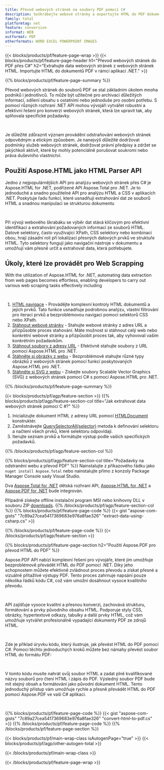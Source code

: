 ```yaml
---
title: Převod webových stránek na soubory PDF pomocí C#
description: Seškrábejte webové stránky a exportujte HTML do PDF dokumentů. Vyvíjejte aplikace .NET pro seškrabování dat webových stránek do PDF. 
family: total
platformtag: net
feature: conversion
informat: WEB
outformat: PDF
otherformats: WORD EXCEL POWERPOINT IMAGES
---
```

{{< blocks/products/pf/feature-page-wrap >}}
{{< blocks/products/pf/feature-page-header h1="Převod webových stránek do PDF přes C#" h2="Extrahujte data webových stránek z webových stránek HTML. Importujte HTML do dokumentů PDF v rámci aplikací .NET." >}}

{{% blocks/products/pf/feature-page-summary %}}

<p>Převod webových stránek do souborů PDF se stal základním úkolem mnoha podniků i jednotlivců. To může být užitečné pro archivaci důležitých informací, sdílení obsahu s ostatními nebo jednoduše pro osobní potřebu. S pomocí různých rozhraní .NET API mohou vývojáři vytvářet robustní a efektivní řešení pro konverzi webových stránek, která lze upravit tak, aby splňovala specifické požadavky.</p><br />

<p>Je důležité zdůraznit význam provádění odstraňování webových stránek odpovědným a etickým způsobem. Je nanejvýš důležité dodržovat podmínky služeb webových stránek, dodržovat právní předpisy a zdržet se jakýchkoli aktivit, které by mohly potenciálně porušovat soukromí nebo práva duševního vlastnictví.</p>

<h2 class="heading-border">Použití Aspose.HTML jako HTML Parser API</h2>

<p>Jedno z nejpopulárnějších API pro analýzu webových stránek přes C# je Aspose.HTML for .NET, podřízené API Aspose.Total pro .NET. Je to jednoduché a snadno použitelné API pro analýzu HTML a CSS v aplikacích .NET. Poskytuje řadu funkcí, které usnadňují extrahování dat ze souborů HTML a snadnou manipulaci se strukturou dokumentu</p><br />

<p>Při vývoji webového škrabáku se výběr dat stává klíčovým pro efektivní identifikaci a extrahování požadovaných informací ze souborů HTML. Datové selektory, často využívající XPath, CSS selektory nebo kombinaci obou, hrají zásadní roli při lokalizaci přesných datových prvků ve struktuře HTML. Tyto selektory fungují jako navigační nástroje v dokumentu a umožňují vám přesně určit a extrahovat data, která potřebujete.</p>

<h2 class="heading-border">Úkoly, které lze provádět pro Web Scrapping</h2>

<p>With the utilization of Aspose.HTML for .NET, automating data extraction from web pages becomes effortless, enabling developers to carry out various web scraping tasks effectively including</p><br />

1. [HTML navigace](https://docs.aspose.com/html/net/html-navigation/) - Provádějte komplexní kontroly HTML dokumentů a jejich prvků. Tato funkce usnadňuje podrobnou analýzu, vlastní filtrování pro iteraci prvků a bezproblémovou navigaci pomocí selektorů CSS nebo XPath.
2. [Stáhnout webové stránky](https://docs.aspose.com/html/net/download-website/) - Stahujte webové stránky z adres URL a přizpůsobte proces stahování. Máte možnost si stáhnout celý web nebo konkrétní webové stránky a přizpůsobit proces tak, aby vyhovoval vašim konkrétním požadavkům.
3. [Stáhnout soubory z adresy URL](https://docs.aspose.com/html/net/download-file-from-url/) - Efektivně stahujte soubory z URL pomocí Aspose.HTML pro .NET.
4. [Stáhněte si obrázky z webu](https://docs.aspose.com/html/net/download-images-from-website/) - Bezproblémově stahujte různé typy obrázků z webových stránek pomocí funkcí poskytovaných Aspose.HTML pro .NET.
5. [Stáhněte si SVG z webu](https://docs.aspose.com/html/net/download-svg-from-website/) - Získejte soubory Scalable Vector Graphics (SVG) z webových stránek pomocí C# s pomocí Aspose.HTML pro .NET.

{{% /blocks/products/pf/feature-page-summary  %}}

{{< blocks/products/pf/agp/feature-section >}}
{{% blocks/products/pf/agp/feature-section-col title="Jak extrahovat data webových stránek pomocí C #?" %}}

1. Inicializujte dokument HTML z adresy URL pomocí [HTMLDocument](https://reference.aspose.com/html/net/aspose.html/htmldocument/htmldocument/) konstruktér.
2. Zaměstnávejte [QuerySelectorAll(selector)](https://reference.aspose.com/html/net/aspose.html.dom/document/queryselectorall/) metoda k definování selektoru a načtení všech prvků, které selektoru odpovídají.
3. Iterujte seznam prvků a formátujte výstup podle vašich specifických požadavků.
 
{{% /blocks/products/pf/agp/feature-section-col %}}

{{% blocks/products/pf/agp/feature-section-col title="Požadavky na odstranění webu a převod PDF" %}}
Nainstalujte z příkazového řádku jako ```nuget install Aspose.Total``` nebo nainstalujte přímo z konzoly Package Manager Console sady Visual Studio.

Dva [Aspose.Total for .NET](https://products.aspose.com/total/net/) dětská rozhraní API, [Aspose.HTML for .NET](https://products.aspose.com/html/net/) a [Aspose.PDF for .NET](https://products.aspose.com/pdf/net/) bude integrován.

Případně získejte offline instalační program MSI nebo knihovny DLL v souboru ZIP [downloads](https://releases.aspose.com/total/net).
{{% /blocks/products/pf/agp/feature-section-col %}}
{{% blocks/products/pf/feature-page-code %}}
{{< gist "aspose-com-gists" "7c89a27cea5417369683e976a8fae326" "extract-data-using-csharp.cs" >}}

{{% /blocks/products/pf/feature-page-code %}}
{{< /blocks/products/pf/agp/feature-section >}}

{{% blocks/products/pf/feature-page-section  h2="Použití Aspose.PDF pro převod HTML do PDF" %}}
<p>Aspose.PDF API nabízí komplexní řešení pro vývojáře, které jim umožňuje bezproblémově převádět HTML do PDF pomocí .NET. Díky jeho schopnostem můžete efektivně zvládnout proces převodu a získat přesné a vizuálně přitažlivé výstupy PDF. Tento proces zahrnuje napsání pouze několika řádků kódu C#, což vám umožní dosáhnout vysoce kvalitního převodu.</p><br />

<p>API zajišťuje vysoce kvalitní a přesnou konverzi, zachovává strukturu, formátování a prvky původního obsahu HTML. Podporuje styly CSS, obrázky, hypertextové odkazy, tabulky a další prvky HTML, což vám umožňuje vytvářet profesionálně vypadající dokumenty PDF ze zdrojů HTML.</p><br />

<p>Zde je příklad úryvku kódu, který ilustruje, jak převést HTML do PDF pomocí C#. Pomocí těchto jednoduchých kroků můžete bez námahy převést soubor HTML do formátu PDF:</p><br />

<p>V tomto kódu musíte nahrát svůj soubor HTML a zadat plně kvalifikované názvy souborů pro čtení HTML i zápis do PDF. Výsledný soubor PDF bude mít stejný obsah a formátování jako původní dokument HTML. Tento jednoduchý přístup vám umožňuje rychle a přesně převádět HTML do PDF pomocí Aspose.PDF ve vaší C# aplikaci.</p><br />

{{% blocks/products/pf/feature-page-code %}}
{{< gist "aspose-com-gists" "7c89a27cea5417369683e976a8fae326" "convert-html-to-pdf.cs" >}}
{{% /blocks/products/pf/feature-page-code  %}}
{{% /blocks/products/pf/feature-page-section %}}

{{< blocks/products/pf/main-wrap-class isAutogenPage="true" >}}
{{< blocks/products/pf/agp/other-autogen-total >}}

{{< /blocks/products/pf/main-wrap-class >}}

{{< /blocks/products/pf/feature-page-wrap >}}